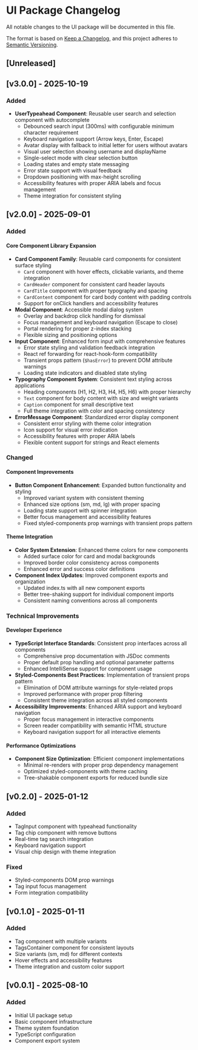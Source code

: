 # UI Package Changelog

All notable changes to the UI package will be documented in this file.

The format is based on [Keep a Changelog](https://keepachangelog.com/en/1.0.0/),
and this project adheres to [Semantic Versioning](https://semver.org/spec/v2.0.0.html).

## [Unreleased]

## [v3.0.0] - 2025-10-19

### Added

- **UserTypeahead Component**: Reusable user search and selection component with autocomplete
  - Debounced search input (300ms) with configurable minimum character requirement
  - Keyboard navigation support (Arrow keys, Enter, Escape)
  - Avatar display with fallback to initial letter for users without avatars
  - Visual user selection showing username and displayName
  - Single-select mode with clear selection button
  - Loading states and empty state messaging
  - Error state support with visual feedback
  - Dropdown positioning with max-height scrolling
  - Accessibility features with proper ARIA labels and focus management
  - Theme integration for consistent styling

## [v2.0.0] - 2025-09-01

### Added

#### Core Component Library Expansion

- **Card Component Family**: Reusable card components for consistent surface styling
  - `Card` component with hover effects, clickable variants, and theme integration
  - `CardHeader` component for consistent card header layouts
  - `CardTitle` component with proper typography and spacing
  - `CardContent` component for card body content with padding controls
  - Support for onClick handlers and accessibility features
- **Modal Component**: Accessible modal dialog system
  - Overlay and backdrop click handling for dismissal
  - Focus management and keyboard navigation (Escape to close)
  - Portal rendering for proper z-index stacking
  - Flexible sizing and positioning options
- **Input Component**: Enhanced form input with comprehensive features
  - Error state styling and validation feedback integration
  - React ref forwarding for react-hook-form compatibility
  - Transient props pattern (`$hasError`) to prevent DOM attribute warnings
  - Loading state indicators and disabled state styling
- **Typography Component System**: Consistent text styling across applications
  - Heading components (H1, H2, H3, H4, H5, H6) with proper hierarchy
  - `Text` component for body content with size and weight variants
  - `Caption` component for small descriptive text
  - Full theme integration with color and spacing consistency
- **ErrorMessage Component**: Standardized error display component
  - Consistent error styling with theme color integration
  - Icon support for visual error indication
  - Accessibility features with proper ARIA labels
  - Flexible content support for strings and React elements

### Changed

#### Component Improvements

- **Button Component Enhancement**: Expanded button functionality and styling
  - Improved variant system with consistent theming
  - Enhanced size options (sm, md, lg) with proper spacing
  - Loading state support with spinner integration
  - Better focus management and accessibility features
  - Fixed styled-components prop warnings with transient props pattern

#### Theme Integration

- **Color System Extension**: Enhanced theme colors for new components
  - Added surface color for card and modal backgrounds
  - Improved border color consistency across components
  - Enhanced error and success color definitions
- **Component Index Updates**: Improved component exports and organization
  - Updated index.ts with all new component exports
  - Better tree-shaking support for individual component imports
  - Consistent naming conventions across all components

### Technical Improvements

#### Developer Experience

- **TypeScript Interface Standards**: Consistent prop interfaces across all components
  - Comprehensive prop documentation with JSDoc comments
  - Proper default prop handling and optional parameter patterns
  - Enhanced IntelliSense support for component usage
- **Styled-Components Best Practices**: Implementation of transient props pattern
  - Elimination of DOM attribute warnings for style-related props
  - Improved performance with proper prop filtering
  - Consistent theme integration across all styled components
- **Accessibility Improvements**: Enhanced ARIA support and keyboard navigation
  - Proper focus management in interactive components
  - Screen reader compatibility with semantic HTML structure
  - Keyboard navigation support for all interactive elements

#### Performance Optimizations

- **Component Size Optimization**: Efficient component implementations
  - Minimal re-renders with proper prop dependency management
  - Optimized styled-components with theme caching
  - Tree-shakable component exports for reduced bundle size

## [v0.2.0] - 2025-01-12

### Added

- TagInput component with typeahead functionality
- Tag chip component with remove buttons
- Real-time tag search integration
- Keyboard navigation support
- Visual chip design with theme integration

### Fixed

- Styled-components DOM prop warnings
- Tag input focus management
- Form integration compatibility

## [v0.1.0] - 2025-01-11

### Added

- Tag component with multiple variants
- TagsContainer component for consistent layouts
- Size variants (sm, md) for different contexts
- Hover effects and accessibility features
- Theme integration and custom color support

## [v0.0.1] - 2025-08-10

### Added

- Initial UI package setup
- Basic component infrastructure
- Theme system foundation
- TypeScript configuration
- Component export system